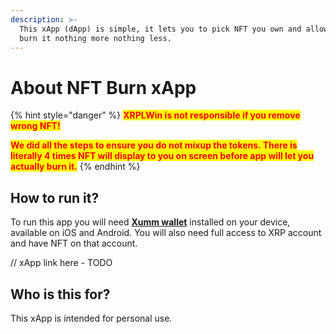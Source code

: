```yaml
---
description: >-
  This xApp (dApp) is simple, it lets you to pick NFT you own and allows you to
  burn it nothing more nothing less.
---
```


# About NFT Burn xApp

{% hint style="danger" %}
<mark style="color:red;">**XRPLWin is not responsible if you remove wrong NFT!**</mark>

<mark style="color:red;">**We did all the steps to ensure you do not mixup the tokens. There is literally 4 times NFT will display to you on screen before app will let you actually burn it.**</mark>
{% endhint %}

## How to run it?

To run this app you will need [**Xumm wallet**](https://xumm.app/) installed on your device, available on iOS and Android. You will also need full access to XRP account and have NFT on that account.

// xApp link here - TODO

## Who is this for?

This xApp is intended for personal use.
